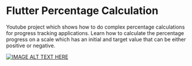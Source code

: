 # Flutter Percentage Calculation

Youtube project which shows how to do complex percentage calculations for progress tracking applications.
Learn how to calculate the percentage progress on a scale which has an initial and target value that can
be either positive or negative.

[![IMAGE ALT TEXT HERE](https://img.youtube.com/vi/qhVSS51PI80/0.jpg)](https://www.youtube.com/watch?v=qhVSS51PI80)
